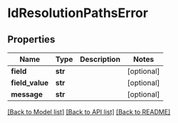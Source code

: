 # IdResolutionPathsError

## Properties
Name | Type | Description | Notes
------------ | ------------- | ------------- | -------------
**field** | **str** |  | [optional] 
**field_value** | **str** |  | [optional] 
**message** | **str** |  | [optional] 

[[Back to Model list]](../README.md#documentation-for-models) [[Back to API list]](../README.md#documentation-for-api-endpoints) [[Back to README]](../README.md)


